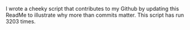I wrote a cheeky script that contributes to my Github by updating this ReadMe to illustrate why more than commits matter. This script has run 3203 times.